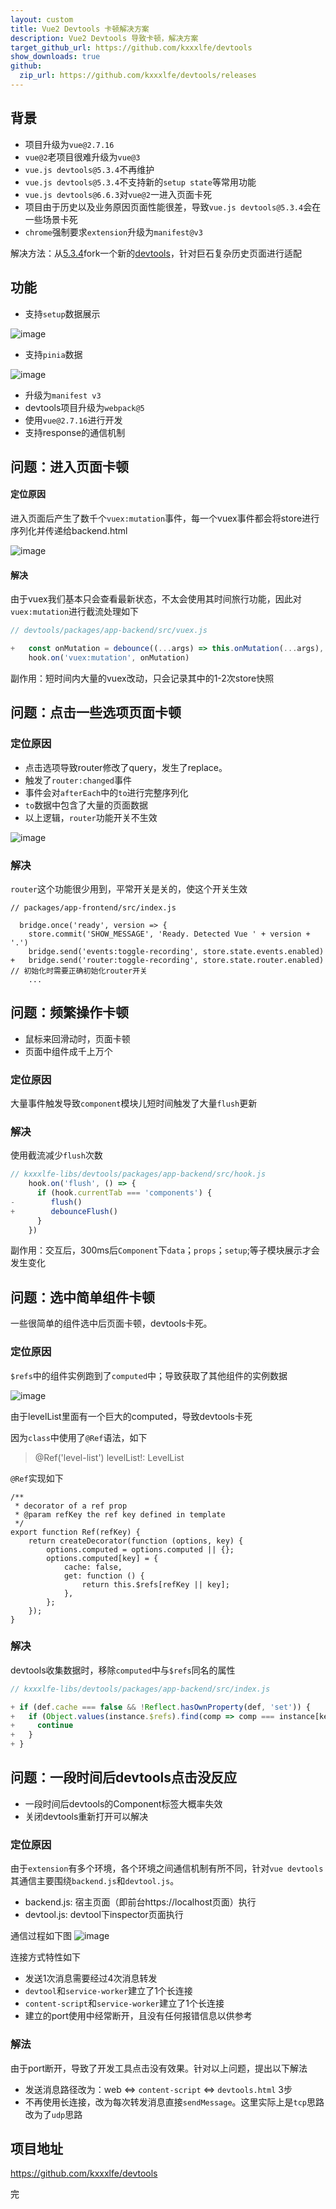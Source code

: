 ```yaml
---
layout: custom
title: Vue2 Devtools 卡顿解决方案
description: Vue2 Devtools 导致卡顿，解决方案
target_github_url: https://github.com/kxxxlfe/devtools
show_downloads: true
github:
  zip_url: https://github.com/kxxxlfe/devtools/releases
---
```


## 背景
- 项目升级为`vue@2.7.16`
- `vue@2`老项目很难升级为`vue@3`
- `vue.js devtools@5.3.4`不再维护
- `vue.js devtools@5.3.4`不支持新的`setup state`等常用功能
- `vue.js devtools@6.6.3`对`vue@2`一进入页面卡死
- 项目由于历史以及业务原因页面性能很差，导致`vue.js devtools@5.3.4`会在一些场景卡死
- `chrome`强制要求`extension`升级为`manifest@v3`

解决方法：从[5.3.4](https://github.com/vuejs/devtools/tree/v5.3.4)fork一个新的[devtools](https://github.com/kxxxlfe/devtools)，针对巨石复杂历史页面进行适配

## 功能

- 支持`setup`数据展示

![image](https://hy911.oss-cn-hangzhou.aliyuncs.com/tech/setup_state.png)

- 支持`pinia`数据

![image](https://hy911.oss-cn-hangzhou.aliyuncs.com/tech/pinia_store.png)

- 升级为`manifest v3`
- devtools项目升级为`webpack@5`
- 使用`vue@2.7.16`进行开发
- 支持response的通信机制

## 问题：进入页面卡顿

#### 定位原因

进入页面后产生了数千个`vuex:mutation`事件，每一个vuex事件都会将store进行序列化并传递给backend.html

![image](https://hy911.oss-cn-hangzhou.aliyuncs.com/tech/vuex_mutations.png)

#### 解决
由于vuex我们基本只会查看最新状态，不太会使用其时间旅行功能，因此对`vuex:mutation`进行截流处理如下

```javascript
// devtools/packages/app-backend/src/vuex.js

+   const onMutation = debounce((...args) => this.onMutation(...args), 500) // onMutation比较耗时，不需要时间旅行，截流
    hook.on('vuex:mutation', onMutation)
```

副作用：短时间内大量的vuex改动，只会记录其中的1-2次store快照

## 问题：点击一些选项页面卡顿

### 定位原因

- 点击选项导致router修改了query，发生了replace。
- 触发了`router:changed`事件
- 事件会对`afterEach`中的`to`进行完整序列化
- `to`数据中包含了大量的页面数据
- 以上逻辑，`router`功能开关不生效

![image](https://hy911.oss-cn-hangzhou.aliyuncs.com/tech/router_changed.jpeg)

### 解决
`router`这个功能很少用到，平常开关是关的，使这个开关生效

```
// packages/app-frontend/src/index.js

  bridge.once('ready', version => {
    store.commit('SHOW_MESSAGE', 'Ready. Detected Vue ' + version + '.')
    bridge.send('events:toggle-recording', store.state.events.enabled)
+   bridge.send('router:toggle-recording', store.state.router.enabled) // 初始化时需要正确初始化router开关
    ...
```

## 问题：频繁操作卡顿

- 鼠标来回滑动时，页面卡顿
- 页面中组件成千上万个

### 定位原因
大量事件触发导致`component`模块儿短时间触发了大量`flush`更新

### 解决

使用截流减少`flush`次数

```javascript
// kxxxlfe-libs/devtools/packages/app-backend/src/hook.js
    hook.on('flush', () => {
      if (hook.currentTab === 'components') {
-        flush()
+        debounceFlush()
      }
    })
```

副作用：交互后，300ms后`Component`下`data`；`props`；`setup`;等子模块展示才会发生变化

## 问题：选中简单组件卡顿
一些很简单的组件选中后页面卡顿，devtools卡死。

### 定位原因
`$refs`中的组件实例跑到了`computed`中；导致获取了其他组件的实例数据

![image](https://hy911.oss-cn-hangzhou.aliyuncs.com/tech/ref_computed1.jpeg)

由于levelList里面有一个巨大的computed，导致devtools卡死

因为`class`中使用了`@Ref`语法，如下

> @Ref('level-list') levelList!: LevelList

`@Ref`实现如下
```
/**
 * decorator of a ref prop
 * @param refKey the ref key defined in template
 */
export function Ref(refKey) {
    return createDecorator(function (options, key) {
        options.computed = options.computed || {};
        options.computed[key] = {
            cache: false,
            get: function () {
                return this.$refs[refKey || key];
            },
        };
    });
}
```

### 解决

devtools收集数据时，移除`computed`中与`$refs`同名的属性

```javascript
// kxxxlfe-libs/devtools/packages/app-backend/src/index.js

+ if (def.cache === false && !Reflect.hasOwnProperty(def, 'set')) {
+   if (Object.values(instance.$refs).find(comp => comp === instance[key])) {
+     continue
+   }
+ }
```

## 问题：一段时间后devtools点击没反应

- 一段时间后devtools的Component标签大概率失效
- 关闭devtools重新打开可以解决

### 定位原因

由于`extension`有多个环境，各个环境之间通信机制有所不同，针对`vue devtools`其通信主要围绕`backend.js`和`devtool.js`。
- backend.js: 宿主页面（即前台https://localhost页面）执行
- devtool.js: devtool下inspector页面执行

通信过程如下图
![image](https://hy911.oss-cn-hangzhou.aliyuncs.com/tech/vue_devtools_message.png)

连接方式特性如下
- 发送1次消息需要经过4次消息转发
- `devtool`和`service-worker`建立了1个长连接
- `content-script`和`service-worker`建立了1个长连接
- 建立的port使用中经常断开，且没有任何报错信息以供参考

### 解法

由于port断开，导致了开发工具点击没有效果。针对以上问题，提出以下解法

- 发送消息路径改为：web <=> `content-script` <=> `devtools.html` 3步
- 不再使用长连接，改为每次转发消息直接`sendMessage`。这里实际上是`tcp`思路改为了`udp`思路

## 项目地址
https://github.com/kxxxlfe/devtools

完